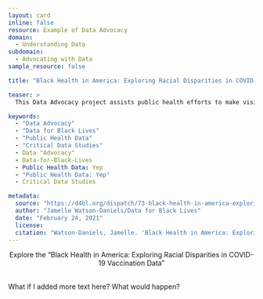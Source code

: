 ```yaml
---
layout: card
inline: false
resource: Example of Data Advocacy
domain:
  - Understanding Data
subdomain:
  - Advocating with Data
sample_resource: false

title: "Black Health in America: Exploring Racial Disparities in COVID-19 Vaccination Data"

teaser: >
  This Data Advocacy project assists public health efforts to make visible existing racial disparities in our healthcare system, specifically in relation to the Covid-19 pandemic. This project asks "Are Black people, who remain overrepresented among COVID-19 deaths, receiving sufficient access to the vaccines?" Data findings presented in a chart "help to visualize the gap between how many Black people are dying from COVID-19 and how many are receiving the vaccine." 

keywords:
  - "Data Advocacy"
  - "Data for Black Lives"
  - "Public Health Data"
  - "Critical Data Studies"
  - Data "Advocacy"
  - Data-for-Black-Lives
  - Public Health Data: Yep
  - "Public Health Data: Yep"
  - Critical Data Studies

metadata:
  source: "https://d4bl.org/dispatch/73-black-health-in-america-exploring-racial-disparities-in-covid-19-vaccination-data"
  author: "Jamelle Watson-Daniels/Data for Black Lives"
  date: "February 24, 2021"
  license: 
  citation: "Watson-Daniels, Jamelle. 'Black Health in America: Exploring Racial Disparities in COVID-19 Vaccination Data.' Data for Black Lives. 24 February 2021. https://d4bl.org/dispatch/73-black-health-in-america-exploring-racial-disparities-in-covid-19-vaccination-data."
---
```


<div>
  <center>
  <sl-button-group label="Alignment">
  <sl-button href="https://d4bl.org/dispatch/73-black-health-in-america-exploring-racial-disparities-in-covid-19-vaccination-data">Explore the “Black Health in America: Exploring Racial Disparities in COVID-19 Vaccination Data”</sl-button>
  </sl-button-group>
</center>
</div>

<br>

What if I added more text here? What would happen?
